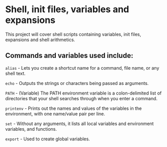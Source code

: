 # Shell, init files, variables and expansions

This project will cover shell scripts containing variables, init files, expansions and shell arithmetics.

## Commands and variables used include:

`alias` - Lets you create a shortcut name for a command, file name, or any shell text.

`echo` - Outputs the strings or characters being passed as arguments.

`PATH` - (Variable) The PATH environment variable is a colon-delimited list of directories that your shell searches through when you enter a command.

`printenv` - Prints out the names and values of the variables in the environment, with one name/value pair per line.

`set` - Without any arguments, it lists all local variables and environment variables, and functions.

`export` - Used to create global variables.

